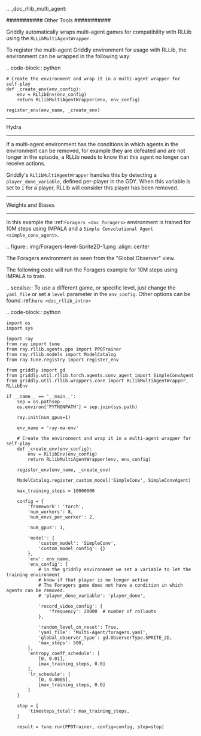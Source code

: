 .. _doc_rllib_multi_agent:

###########
Other Tools
###########

Griddly automatically wraps multi-agent games for compatibility with RLLib using the `RLLibMultiAgentWrapper`.

To register the multi-agent Griddly environment for usage with RLLib, the environment can be wrapped in the following way:

.. code-block:: python

    # Create the environment and wrap it in a multi-agent wrapper for self-play
    def _create_env(env_config):
        env = RLlibEnv(env_config)
        return RLlibMultiAgentWrapper(env, env_config)

    register_env(env_name, _create_env)



***********************
Hydra
***********************

If a multi-agent environment has the conditions in which agents in the environment can be removed, for example they are defeated and are not longer in the episode, a RLLib needs to know that this agent no longer can receive actions.

Griddly's ``RLlibMultiAgentWrapper`` handles this by detecting a ``player_done_variable``, defined per-player in the GDY. When this variable is set to ``1`` for a player, RLLib will consider this player has been removed.

************
Weights and  Biases
************

In this example the :ref:`Foragers <doc_foragers>` environment is trained for 10M steps using IMPALA and a `Simple Convolutional Agent <simple_conv_agent>`.

.. figure:: img/Foragers-level-Sprite2D-1.png
   :align: center
    
The Foragers environment as seen from the "Global Observer" view.

The following code will run the Foragers example for 10M steps using IMPALA to train.

.. seealso:: To use a different game, or specific level, just change the ``yaml_file`` or set a ``level`` parameter in the ``env_config``. Other options can be found :ref:`here <doc_rllib_intro>`

.. code-block:: python

    import os
    import sys

    import ray
    from ray import tune
    from ray.rllib.agents.ppo import PPOTrainer
    from ray.rllib.models import ModelCatalog
    from ray.tune.registry import register_env

    from griddly import gd
    from griddly.util.rllib.torch.agents.conv_agent import SimpleConvAgent
    from griddly.util.rllib.wrappers.core import RLlibMultiAgentWrapper, RLlibEnv

    if __name__ == '__main__':
        sep = os.pathsep
        os.environ['PYTHONPATH'] = sep.join(sys.path)

        ray.init(num_gpus=1)

        env_name = 'ray-ma-env'

        # Create the environment and wrap it in a multi-agent wrapper for self-play
        def _create_env(env_config):
            env = RLlibEnv(env_config)
            return RLlibMultiAgentWrapper(env, env_config)

        register_env(env_name, _create_env)

        ModelCatalog.register_custom_model('SimpleConv', SimpleConvAgent)

        max_training_steps = 10000000

        config = {
            'framework': 'torch',
            'num_workers': 8,
            'num_envs_per_worker': 2,

            'num_gpus': 1,

            'model': {
                'custom_model': 'SimpleConv',
                'custom_model_config': {}
            },
            'env': env_name,
            'env_config': {
                # in the griddly environment we set a variable to let the training environment
                # know if that player is no longer active
                # The Foragers game does not have a condition in which agents can be removed.
                # 'player_done_variable': 'player_done',

                'record_video_config': {
                    'frequency': 20000  # number of rollouts
                },

                'random_level_on_reset': True,
                'yaml_file': 'Multi-Agent/foragers.yaml',
                'global_observer_type': gd.ObserverType.SPRITE_2D,
                'max_steps': 500,
            },
            'entropy_coeff_schedule': [
                [0, 0.01],
                [max_training_steps, 0.0]
            ],
            'lr_schedule': [
                [0, 0.0005],
                [max_training_steps, 0.0]
            ]
        }

        stop = {
            'timesteps_total': max_training_steps,
        }

        result = tune.run(PPOTrainer, config=config, stop=stop)

